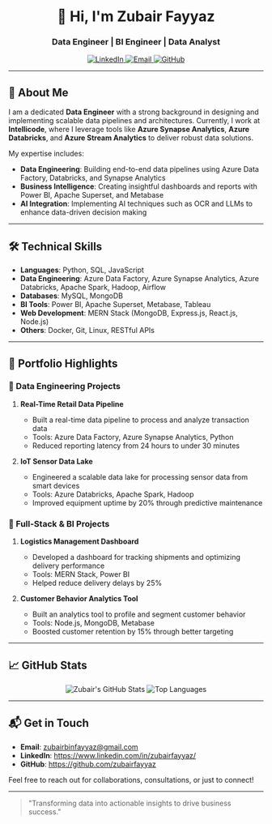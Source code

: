 <h1 align="center">👋 Hi, I'm Zubair Fayyaz</h1>
<h3 align="center">Data Engineer | BI Engineer | Data Analyst</h3>

<p align="center">
  <a href="https://pk.linkedin.com/in/zubairfayyaz" target="_blank">
    <img src="https://img.shields.io/badge/LinkedIn-zubairfayyaz-blue?style=flat-square&logo=linkedin" alt="LinkedIn">
  </a>
  <a href="mailto:zubair@gmail.com" target="_blank">
    <img src="https://img.shields.io/badge/Email-zubair@example.com-red?style=flat-square&logo=gmail" alt="Email">
  </a>
  <a href="https://github.com/zubairfayyaz" target="_blank">
    <img src="https://img.shields.io/badge/GitHub-zubairfayyaz-black?style=flat-square&logo=github" alt="GitHub">
  </a>
</p>

---

## 💼 About Me

I am a dedicated **Data Engineer** with a strong background in designing and implementing scalable data pipelines and architectures. Currently, I work at **Intellicode**, where I leverage tools like **Azure Synapse Analytics**, **Azure Databricks**, and **Azure Stream Analytics** to deliver robust data solutions.

My expertise includes:

- **Data Engineering**: Building end-to-end data pipelines using Azure Data Factory, Databricks, and Synapse Analytics  
- **Business Intelligence**: Creating insightful dashboards and reports with Power BI, Apache Superset, and Metabase  
- **AI Integration**: Implementing AI techniques such as OCR and LLMs to enhance data-driven decision making  

---

## 🛠️ Technical Skills

- **Languages**: Python, SQL, JavaScript  
- **Data Engineering**: Azure Data Factory, Azure Synapse Analytics, Azure Databricks, Apache Spark, Hadoop, Airflow  
- **Databases**: MySQL, MongoDB  
- **BI Tools**: Power BI, Apache Superset, Metabase, Tableau  
- **Web Development**: MERN Stack (MongoDB, Express.js, React.js, Node.js)  
- **Others**: Docker, Git, Linux, RESTful APIs  

---

## 📂 Portfolio Highlights

### 🔹 Data Engineering Projects

1. **Real-Time Retail Data Pipeline**  
   - Built a real-time data pipeline to process and analyze transaction data  
   - Tools: Azure Data Factory, Azure Synapse Analytics, Python  
   - Reduced reporting latency from 24 hours to under 30 minutes  

2. **IoT Sensor Data Lake**  
   - Engineered a scalable data lake for processing sensor data from smart devices  
   - Tools: Azure Databricks, Apache Spark, Hadoop  
   - Improved equipment uptime by 20% through predictive maintenance  

### 🔹 Full-Stack & BI Projects

1. **Logistics Management Dashboard**  
   - Developed a dashboard for tracking shipments and optimizing delivery performance  
   - Tools: MERN Stack, Power BI  
   - Helped reduce delivery delays by 25%  

2. **Customer Behavior Analytics Tool**  
   - Built an analytics tool to profile and segment customer behavior  
   - Tools: Node.js, MongoDB, Metabase  
   - Boosted customer retention by 15% through better targeting  

---

## 📈 GitHub Stats

<p align="center">
  <img src="https://github-readme-stats.vercel.app/api?username=zubairfayyaz&show_icons=true&theme=radical" alt="Zubair's GitHub Stats" />
  <img src="https://github-readme-stats.vercel.app/api/top-langs/?username=zubairfayyaz&layout=compact&theme=radical" alt="Top Languages" />
</p>

---

## 📬 Get in Touch

- **Email**:  zubairbinfayyaz@gmail.com  
- **LinkedIn**:  https://www.linkedin.com/in/zubairfayyaz/  
- **GitHub**:  https://github.com/zubairfayyaz 

Feel free to reach out for collaborations, consultations, or just to connect!

---

> "Transforming data into actionable insights to drive business success."
